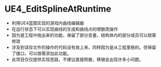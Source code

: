 # UE4_EditSplineAtRuntime
* 利用UE4蓝图实现的游戏内曲线编辑器
* 在运行状态下可以实现曲线的生成和曲线点的增删改操作
* 因为是工程中拖出来的功能，保留了部分变量，结构体内的部分成员可以按需修改
* 涉及到读存文件的操作的代码没有放上来，同样因为是从工程里拖的。但保留了接口，可以按需添加此功能。
* 此项目仅仅提供实现思路，不建议直接照搬，移植会出现许多小问题。
